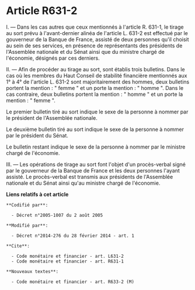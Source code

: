 # Article R631-2

I. ― Dans les cas autres que ceux mentionnés à l'article R. 631-1, le tirage au sort prévu à l'avant-dernier alinéa de
l'article L. 631-2 est effectué par le gouverneur de la Banque de France, assisté de deux personnes qu'il choisit au sein de
ses services, en présence de représentants des présidents de l'Assemblée nationale et du Sénat ainsi que du ministre chargé
de l'économie, désignés par ces derniers. 

II. ― Afin de procéder au tirage au sort, sont établis trois bulletins. Dans le cas où les membres du Haut Conseil de
stabilité financière mentionnés aux 1° à 4° de l'article L. 631-2 sont majoritairement des hommes, deux bulletins portent la
mention : " femme " et un porte la mention : " homme ". Dans le cas contraire, deux bulletins portent la mention : " homme "
et un porte la mention : " femme ". 

Le premier bulletin tiré au sort indique le sexe de la personne à nommer par le président de l'Assemblée nationale. 

Le deuxième bulletin tiré au sort indique le sexe de la personne à nommer par le président du Sénat. 

Le bulletin restant indique le sexe de la personne à nommer par le ministre chargé de l'économie. 

III. ― Les opérations de tirage au sort font l'objet d'un procès-verbal signé par le gouverneur de la Banque de France et les
deux personnes l'ayant assisté. Le procès-verbal est transmis aux présidents de l'Assemblée nationale et du Sénat ainsi qu'au
ministre chargé de l'économie.

**Liens relatifs à cet article**

	**Codifié par**:

	  - Décret n°2005-1007 du 2 août 2005

	**Modifié par**:

	  - Décret n°2014-276 du 28 février 2014 - art. 1

	**Cite**:

	  - Code monétaire et financier - art. L631-2
	  - Code monétaire et financier - art. R631-1

	**Nouveaux textes**:

	  - Code monétaire et financier - art. R633-2 (M)
